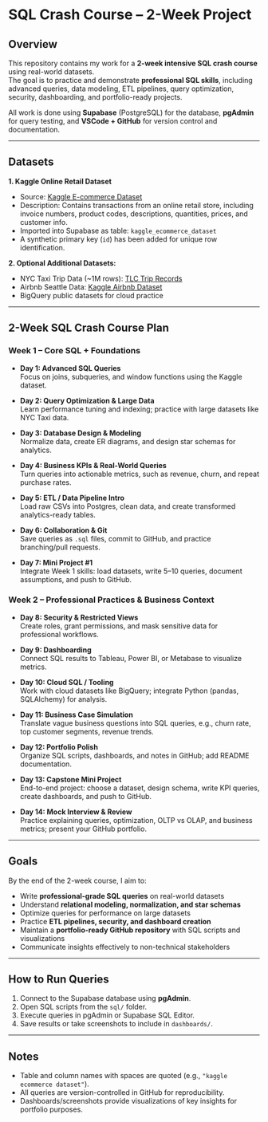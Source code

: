 # SQL Crash Course – 2-Week Project

## Overview

This repository contains my work for a **2-week intensive SQL crash course** using real-world datasets.  
The goal is to practice and demonstrate **professional SQL skills**, including advanced queries, data modeling, ETL pipelines, query optimization, security, dashboarding, and portfolio-ready projects.  

All work is done using **Supabase** (PostgreSQL) for the database, **pgAdmin** for query testing, and **VSCode + GitHub** for version control and documentation.  

---

## Datasets

**1. Kaggle Online Retail Dataset**  
- Source: [Kaggle E-commerce Dataset](https://www.kaggle.com/datasets/carrie1/ecommerce-data)  
- Description: Contains transactions from an online retail store, including invoice numbers, product codes, descriptions, quantities, prices, and customer info.  
- Imported into Supabase as table: `kaggle_ecommerce_dataset`  
- A synthetic primary key (`id`) has been added for unique row identification.  

**2. Optional Additional Datasets:**  
- NYC Taxi Trip Data (~1M rows): [TLC Trip Records](https://www1.nyc.gov/site/tlc/about/tlc-trip-record-data.page)  
- Airbnb Seattle Data: [Kaggle Airbnb Dataset](https://www.kaggle.com/datasets/airbnb/seattle)  
- BigQuery public datasets for cloud practice  

---

## 2-Week SQL Crash Course Plan

### Week 1 – Core SQL + Foundations

- **Day 1: Advanced SQL Queries**  
  Focus on joins, subqueries, and window functions using the Kaggle dataset.  

- **Day 2: Query Optimization & Large Data**  
  Learn performance tuning and indexing; practice with large datasets like NYC Taxi data.  

- **Day 3: Database Design & Modeling**  
  Normalize data, create ER diagrams, and design star schemas for analytics.  

- **Day 4: Business KPIs & Real-World Queries**  
  Turn queries into actionable metrics, such as revenue, churn, and repeat purchase rates.  

- **Day 5: ETL / Data Pipeline Intro**  
  Load raw CSVs into Postgres, clean data, and create transformed analytics-ready tables.  

- **Day 6: Collaboration & Git**  
  Save queries as `.sql` files, commit to GitHub, and practice branching/pull requests.  

- **Day 7: Mini Project #1**  
  Integrate Week 1 skills: load datasets, write 5–10 queries, document assumptions, and push to GitHub.  

### Week 2 – Professional Practices & Business Context

- **Day 8: Security & Restricted Views**  
  Create roles, grant permissions, and mask sensitive data for professional workflows.  

- **Day 9: Dashboarding**  
  Connect SQL results to Tableau, Power BI, or Metabase to visualize metrics.  

- **Day 10: Cloud SQL / Tooling**  
  Work with cloud datasets like BigQuery; integrate Python (pandas, SQLAlchemy) for analysis.  

- **Day 11: Business Case Simulation**  
  Translate vague business questions into SQL queries, e.g., churn rate, top customer segments, revenue trends.  

- **Day 12: Portfolio Polish**  
  Organize SQL scripts, dashboards, and notes in GitHub; add README documentation.  

- **Day 13: Capstone Mini Project**  
  End-to-end project: choose a dataset, design schema, write KPI queries, create dashboards, and push to GitHub.  

- **Day 14: Mock Interview & Review**  
  Practice explaining queries, optimization, OLTP vs OLAP, and business metrics; present your GitHub portfolio.  

---

## Goals

By the end of the 2-week course, I aim to:  
- Write **professional-grade SQL queries** on real-world datasets  
- Understand **relational modeling, normalization, and star schemas**  
- Optimize queries for performance on large datasets  
- Practice **ETL pipelines, security, and dashboard creation**  
- Maintain a **portfolio-ready GitHub repository** with SQL scripts and visualizations  
- Communicate insights effectively to non-technical stakeholders  

---

## How to Run Queries

1. Connect to the Supabase database using **pgAdmin**.  
2. Open SQL scripts from the `sql/` folder.  
3. Execute queries in pgAdmin or Supabase SQL Editor.  
4. Save results or take screenshots to include in `dashboards/`.  

---

## Notes

- Table and column names with spaces are quoted (e.g., `"kaggle ecommerce dataset"`).  
- All queries are version-controlled in GitHub for reproducibility.  
- Dashboards/screenshots provide visualizations of key insights for portfolio purposes.

